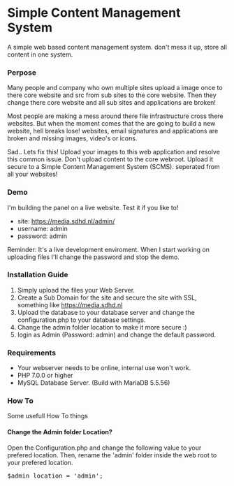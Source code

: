 # Simple Content Management System
A simple web based content management system. don't mess it up, store all content in one system.

### Perpose
Many people and company who own multiple sites upload a image once to there core website and src from sub sites to the core website. Then they change there core website and all sub sites and applications are broken!

Most people are making a mess around there file infrastructure cross there websites. But when the moment comes that the are going to build a new website, hell breaks lose! websites, email signatures and applications are broken and missing images, video's or icons.

Sad.. Lets fix this! Upload your images to this web application and resolve this common issue. Don't upload content to the core webroot. Upload it secure to a  Simple Content Management System (SCMS). seperated from all your websites!

### Demo
I'm building the panel on a live website. Test it if you like to!
* site: https://media.sdhd.nl/admin/
* username: admin
* password: admin

Reminder: It's a live development enviroment. When I start working on uploading files I'll change the password and stop the demo.

### Installation Guide
1. Simply upload the files your Web Server.
2. Create a Sub Domain for the site and secure the site with SSL, something like https://media.sdhd.nl
3. Upload the database to your database server and change the configuration.php to your database settings.
4. Change the admin folder location to make it more secure :)
5. login as Admin (Password: admin) and change the default password.

### Requirements
* Your webserver needs to be online, internal use won't work.
* PHP 7.0.0 or higher
* MySQL Database Server. (Build with MariaDB 5.5.56)


### How To
Some usefull How To things

#### Change the Admin folder Location?
Open the Configuration.php and change the following value to your prefered location. Then, rename the 'admin' folder inside the web root to your prefered location.
<pre>$admin_location = 'admin';</pre>
